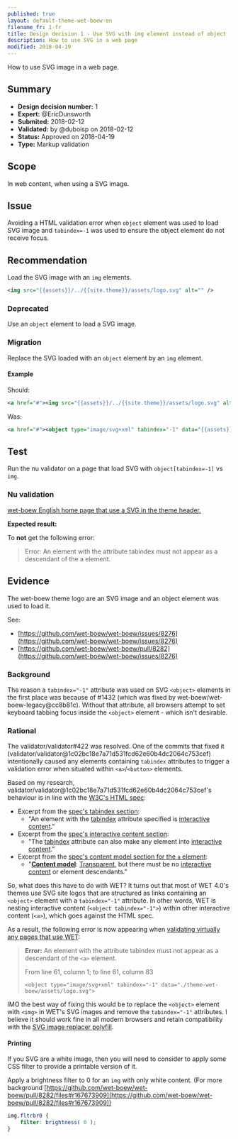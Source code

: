 ```yaml
---
published: true
layout: default-theme-wet-boew-en
filename_fr: 1-fr
title: Design decision 1 - Use SVG with img element instead of object
description: How to use SVG in a web page
modified: 2018-04-19
---
```


How to use SVG image in a web page.

## Summary

* **Design decision number:** 1
* **Expert:** @EricDunsworth
* **Submited:** 2018-02-12
* **Validated:** by @duboisp on 2018-02-12
* **Status:** Approved on 2018-04-19
* **Type:** Markup validation

## Scope

In web content, when using a SVG image.

## Issue

Avoiding a HTML validation error when ```object``` element was used to load SVG image and ```tabindex=-1``` was used to ensure the object element do not receive focus.

## Recommendation

Load the SVG image with an ```img``` elements.
```xml
<img src="{{assets}}/../{{site.theme}}/assets/logo.svg" alt="" />
```

### Deprecated

Use an ```object``` element to load a SVG image. 

### Migration

Replace the SVG loaded with an ```object``` element by an ```img``` element.

#### Example

Should:
```xml
<a href="#"><img src="{{assets}}/../{{site.theme}}/assets/logo.svg" alt="" /></a>
```

Was:
```xml
<a href="#"><object type="image/svg+xml" tabindex="-1" data="{{assets}}/../{{site.theme}}/assets/logo.svg"></object></a>
```


## Test

Run the nu validator on a page that load SVG with ```object[tabindex=-1]``` vs ```img```.

### Nu validation

[wet-boew English home page that use a SVG in the theme header.](https://validator.w3.org/nu/?doc=http%3A%2F%2Fwet-boew.github.io%2Fv4.0-ci%2Findex-en.html)

**Expected result:**

To **not** get the following error:

> Error: An element with the attribute tabindex must not appear as a descendant of the a element.

## Evidence

The wet-boew theme logo are an SVG image and an object element was used to load it.

See: 
* [https://github.com/wet-boew/wet-boew/issues/8276](https://github.com/wet-boew/wet-boew/issues/8276)
* [https://github.com/wet-boew/wet-boew/pull/8282](https://github.com/wet-boew/wet-boew/issues/8276)

### Background

The reason a ```tabindex="-1"``` attribute was used on SVG ```<object>``` elements in the first place was because of #1432 (which was fixed by wet-boew/wet-boew-legacy@cc8b81c). Without that attribute, all browsers attempt to set keyboard tabbing focus inside the ```<object>``` element - which isn't desirable.

### Rational

The validator/validator#422 was resolved. One of the commits that fixed it (validator/validator@1c02bc18e7a71d531fcd62e60b4dc2064c753cef) intentionally caused any elements containing ``tabindex`` attributes to trigger a validation error when situated within ``<a>``/``<button>`` elements.

Based on my research, validator/validator@1c02bc18e7a71d531fcd62e60b4dc2064c753cef's behaviour is in line with the [W3C's HTML spec](https://w3c.github.io/html/):

* Excerpt from the [spec's tabindex section](https://w3c.github.io/html/editing.html#element-attrdef-global-tabindex):
  * "An element with the [tabindex](https://w3c.github.io/html/editing.html#element-attrdef-global-tabindex) attribute specified is [interactive content](https://w3c.github.io/html/dom.html#interactive-content-2)."
* Excerpt from the [spec's interactive content section](https://w3c.github.io/html/dom.html#interactive-content-2):
  * "The [tabindex](https://w3c.github.io/html/editing.html#element-attrdef-global-tabindex) attribute can also make any element into [interactive content](https://w3c.github.io/html/dom.html#interactive-content-2)."
* Excerpt from the [spec's content model section for the ``a`` element](https://w3c.github.io/html/textlevel-semantics.html#elementdef-a):
  * "[**Content model**](https://w3c.github.io/html/dom.html#content-model): [Transparent](https://w3c.github.io/html/dom.html#transparent), but there must be no [interactive content](https://w3c.github.io/html/dom.html#interactive-content-2) or [<a>](https://w3c.github.io/html/textlevel-semantics.html#elementdef-a) element descendants."

So, what does this have to do with WET? It turns out that most of WET 4.0's themes use SVG site logos that are structured as links containing an ``<object>`` element with a ``tabindex="-1"`` attribute. In other words, WET is nesting interactive content (``<object tabindex="-1">``) within other interactive content (``<a>``), which goes against the HTML spec.

As a result, the following error is now appearing when [validating virtually any pages that use WET](https://validator.w3.org/nu/?doc=http%3A%2F%2Fwet-boew.github.io%2Fv4.0-ci%2Findex-en.html):
> **Error:** An element with the attribute tabindex must not appear as a descendant of the ``<a>`` element.
> 
> From line 61, column 1; to line 61, column 83
> 
> ``<object type="image/svg+xml" tabindex="-1" data="./theme-wet-boew/assets/logo.svg">``

IMO the best way of fixing this would be to replace the ``<object>`` element with ``<img>`` in WET's SVG images and remove the ``tabindex="-1"`` attributes. I believe it should work fine in all modern browsers and retain compatibility with the [SVG image replacer polyfill](https://github.com/wet-boew/wet-boew/blob/master/src/polyfills/svg/svg.js).

#### Printing

If you SVG are a white image, then you will need to consider to apply some CSS filter to provide a printable version of it.

Apply a brightness filter to 0 for an ```img``` with only white content. (For more background [https://github.com/wet-boew/wet-boew/pull/8282/files#r167673909](https://github.com/wet-boew/wet-boew/pull/8282/files#r167673909))
```css
img.fltrbr0 {
	filter: brightness( 0 );
}
```